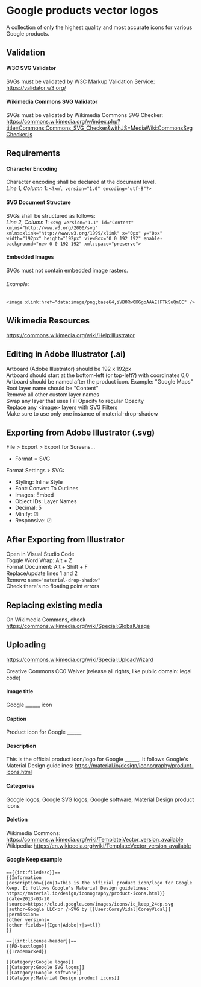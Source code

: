 # Google products vector logos  
A collection of only the highest quality and most accurate icons for various Google products.  


## Validation  
#### W3C SVG Validator  
SVGs must be validated by W3C Markup Validation Service:  
https://validator.w3.org/  
  
#### Wikimedia Commons SVG Validator  
SVGs must be validated by Wikimedia Commons SVG Checker:  
https://commons.wikimedia.org/w/index.php?title=Commons:Commons_SVG_Checker&withJS=MediaWiki:CommonsSvgChecker.js  
  
## Requirements  
#### Character Encoding  
Character encoding shall be declared at the document level.  
_Line 1, Column 1_: `<?xml version="1.0" encoding="utf-8"?>`  
  
#### SVG Document Structure  
SVGs shall be structured as follows:  
_Line 2, Column 1_: `<svg version="1.1" id="Content" xmlns="http://www.w3.org/2000/svg" xmlns:xlink="http://www.w3.org/1999/xlink" x="0px" y="0px" width="192px" height="192px" viewBox="0 0 192 192" enable-background="new 0 0 192 192" xml:space="preserve">`  
  
#### Embedded Images  
SVGs must not contain embedded image rasters.  
###### Example:  
`<image xlink:href="data:image/png;base64,iVBORw0KGgoAAAElFTkSuQmCC" />`  
  
## Wikimedia Resources  
https://commons.wikimedia.org/wiki/Help:Illustrator  

## Editing in Adobe Illustrator (.ai)  
Artboard (Adobe Illustrator) should be 192 x 192px  
Artboard should start at the bottom-left (or top-left?) with coordinates 0,0  
Artboard should be named after the product icon. Example: "Google Maps"  
Root layer name should be "Content"  
Remove all other custom layer names  
Swap any layer that uses Fill Opacity to regular Opacity  
Replace any \<image\> layers with SVG Filters  
Make sure to use only one instance of material-drop-shadow  
  
## Exporting from Adobe Illustrator (.svg)  
File > Export > Export for Screens...  
* Format = SVG  
  
Format Settings > SVG:  
* Styling: Inline Style  
* Font: Convert To Outlines  
* Images: Embed  
* Object IDs: Layer Names  
* Decimal: 5  
* Minify: ☑  
* Responsive: ☑  
  
## After Exporting from Illustrator  
Open in Visual Studio Code  
Toggle Word Wrap: Alt + Z  
Format Document: Alt + Shift + F  
Replace/update lines 1 and 2  
Remove `name="material-drop-shadow"`  
Check there's no floating point errors  

## Replacing existing media
On Wikimedia Commons, check https://commons.wikimedia.org/wiki/Special:GlobalUsage

## Uploading
https://commons.wikimedia.org/wiki/Special:UploadWizard  


Creative Commons CC0 Waiver (release all rights, like public domain: legal code)

#### Image title
Google ______ icon

#### Caption
Product icon for Google ______


#### Description
This is the official product icon/logo for Google ______. It follows Google's Material Design guidelines: https://material.io/design/iconography/product-icons.html


#### Categories  
Google logos, Google SVG logos, Google software, Material Design product icons


#### Deletion  
Wikimedia Commons: https://commons.wikimedia.org/wiki/Template:Vector_version_available  
Wikipedia: https://en.wikipedia.org/wiki/Template:Vector_version_available  


#### Google Keep example

```
=={{int:filedesc}}==
{{Information
|description={{en|1=This is the official product icon/logo for Google Keep. It follows Google's Material Design guidelines: https://material.io/design/iconography/product-icons.html}}
|date=2013-03-20
|source=https://cloud.google.com/images/icons/ic_keep_24dp.svg
|author=Google LLC<br />SVG by [[User:CoreyVidal|CoreyVidal]]
|permission=
|other versions=
|other fields={{Igen|Adobe|+|s=tl}}
}}

=={{int:license-header}}==
{{PD-textlogo}}
{{Trademarked}}

[[Category:Google logos]]
[[Category:Google SVG logos]]
[[Category:Google software]]
[[Category:Material Design product icons]]
```
